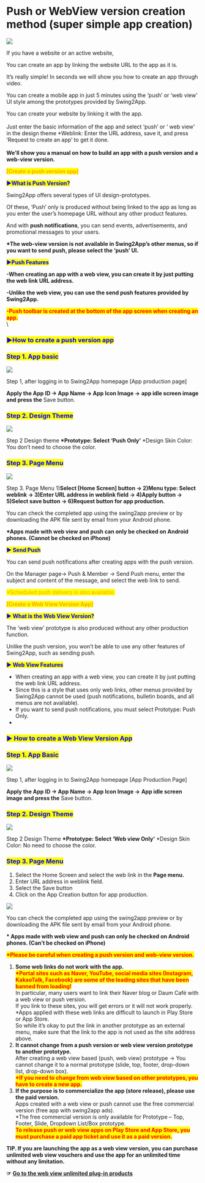 # Push or WebView version creation method (super simple app creation)

![](https://support.swing2app.com/wp-content/uploads/2018/12/push\_webview.png)

If you have a website or an active website,

You can create an app by linking the website URL to the app as it is.&#x20;

It’s really simple! In seconds we will show you how to create an app through video.

You can create a mobile app in just 5 minutes using the ‘push’ or ‘web view’ UI style among the prototypes provided by Swing2App.&#x20;

You can create your website by linking it with the app. \
\
Just enter the basic information of the app and select ‘push’ or ‘ web view’ in the design theme \*Weblink: Enter the URL address, save it, and press ‘Request to create an app’ to get it done.\
\
**We’ll show you a manual on how to build an app with a push version and a web-view version.**



<mark style="color:orange;">**\[Create a push version app]**</mark>&#x20;

<mark style="color:blue;">**▶What is Push Version?**</mark>

Swing2App offers several types of UI design-prototypes.&#x20;

Of these, ‘Push’ only is produced without being linked to the app as long as you enter the user’s homepage URL without any other product features.&#x20;

And with **push notifications**, you can send events, advertisements, and promotional messages to your users.

**\*The web-view version is not available in Swing2App’s other menus, so if you want to send push, please select the ‘push’ UI.**



<mark style="color:blue;">**▶Push Features**</mark>

**-When creating an app with a web view, you can create it by just putting the web link URL address.**

**-Unlike the web view, you can use the send push features provided by Swing2App.**

<mark style="color:red;">**-Push toolbar is created at the bottom of the app screen when creating an app.**</mark> \
\


### <mark style="color:blue;">**▶How to create a push version app**</mark>

### <mark style="color:blue;">**Step 1. App basic**</mark>

![](https://support.swing2app.com/wp-content/uploads/2018/12/make15.png)

Step 1, after logging in to Swing2App homepage \[App production page]

**Apply the App ID → App Name → App Icon Image →**  **app idle screen image** **and press the** Save button.&#x20;



### <mark style="color:blue;">**Step 2. Design Theme**</mark>

![](https://support.swing2app.com/wp-content/uploads/2018/12/make16.png)

Step 2 Design theme **\*Prototype: Select ‘Push Only’**   \*Design Skin Color: You don’t need to choose the color.&#x20;



### <mark style="color:blue;">**Step 3. Page Menu**</mark>

![](https://support.swing2app.com/wp-content/uploads/2018/12/make18.png)

Step 3. Page Menu  1)**Select \[Home Screen] button → 2)Menu type: Select weblink → 3)Enter URL address in weblink field → 4)Apply button → 5)Select save button → 6)Request button for app production.**

You can check the completed app using the swing2app preview or by downloading the APK file sent by email from your Android phone.

**\*Apps made with web view and push can only be checked on Android phones. (Cannot be checked on iPhone)**



<mark style="color:blue;">**▶ Send Push**</mark>

You can send push notifications after creating apps with the push version.

On the Manager page→ Push & Member → Send Push menu, enter the subject and content of the message, and select the web link to send.&#x20;

<mark style="color:orange;">\*Scheduled push delivery is also available.</mark>&#x20;



<mark style="color:orange;">**\[Create a Web View Version App]**</mark>



<mark style="color:blue;">**▶ What is the Web View Version?**</mark>

The ‘web view’ prototype is also produced without any other production function.&#x20;

Unlike the push version, you won’t be able to use any other features of Swing2App, such as sending push.&#x20;



<mark style="color:blue;">**▶ Web View Features**</mark>

* When creating an app with a web view, you can create it by just putting the web link URL address.
* Since this is a style that uses only web links, other menus provided by Swing2App cannot be used (push notifications, bulletin boards, and all menus are not available).
* If you want to send push notifications, you must select Prototype: Push Only.&#x20;
*

### <mark style="color:blue;">**▶ How to create a Web View Version App**</mark>

### <mark style="color:blue;">**Step 1. App Basic**</mark>

![](https://support.swing2app.com/wp-content/uploads/2018/12/make15.png)

Step 1, after logging in to Swing2App homepage \[App Production Page]

**Apply the App ID → App Name → App Icon Image →**  **App idle screen image** **and press the** Save button.&#x20;



### <mark style="color:blue;">**Step 2. Design Theme**</mark>

![](https://support.swing2app.com/wp-content/uploads/2018/12/make17.png)

Step 2 Design Theme **\*Prototype: Select ‘Web view Only’**  \*Design Skin Color: No need to choose the color.&#x20;



### <mark style="color:blue;">**Step 3. Page Menu**</mark>

1. Select the Home Screen and select the web link in the **Page menu.**
2. Enter URL address in weblink field.
3. Select the Save button
4. Click on the App Creation button for app production.

![](https://support.swing2app.com/wp-content/uploads/2018/12/make18.png)

You can check the completed app using the swing2app preview or by downloading the APK file sent by email from your Android phone.

**\* Apps made with web view and push can only be checked on Android phones. (Can’t be checked on iPhone)**



<mark style="color:red;">**\*Please be careful when creating a push version and web-view version.**</mark>

1. **Some web links do not work with the app.**\
   <mark style="color:red;">**\*Portal sites such as Naver, YouTube, social media sites (Instagram, KakaoTalk, Facebook) are some of the leading sites that have been banned from loading!**</mark>\
   In particular, many users want to link their Naver blog or Daum Café with a web view or push version.\
   If you link to these sites, you will get errors or it will not work properly.\
   \*Apps applied with these web links are difficult to launch in Play Store or App Store.\
   So while it’s okay to put the link in another prototype as an external menu, make sure that the link to the app is not used as the site address above.
2. **It cannot change from a push version or web view version prototype to another prototype.**\
   After creating a web view based (push, web view) prototype → You cannot change it to a normal prototype (slide, top, footer, drop-down list, drop-down box).\
   <mark style="color:red;">**\*If you need to change from web view based on other prototypes, you have to create a new app.**</mark>
3. **If the purpose is to commercialize the app (store release), please use the paid version.**\
   Apps created with a web view or push cannot use the free commercial version (free app with swing2app ads).\
   \*The free commercial version is only available for Prototype – Top, Footer, Slide, Dropdown List/Box prototype.\
   <mark style="color:red;">**To release push or web view apps on Play Store and App Store, you must purchase a paid app ticket and use it as a paid version.**</mark>&#x20;

**TIP.  If you are launching the app as a web view version, you can purchase unlimited web view vouchers and use the app for an unlimited time without any limitation.**&#x20;

**☞**   [**Go to the web view unlimited plug-in products**](../../appmanage/pay/webview-unlimited.md)
